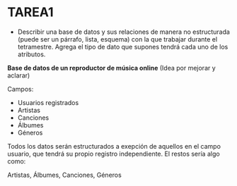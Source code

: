 # TAREA1
- Describir una base de datos y sus relaciones de manera no estructurada (puede ser un párrafo, lista, esquema) con la que trabajar durante el tetramestre. Agrega el tipo de dato que supones tendrá cada uno de los atributos.

**Base de datos de un reproductor de música online**
(Idea por mejorar y aclarar)

Campos:
- Usuarios registrados
- Artistas
- Canciones
- Álbumes
- Géneros

Todos los datos serán estructurados a exepción de aquellos en el campo usuario, que tendrá su propio registro independiente. El restos sería algo como:

Artistas, Álbumes, Canciones, Géneros
